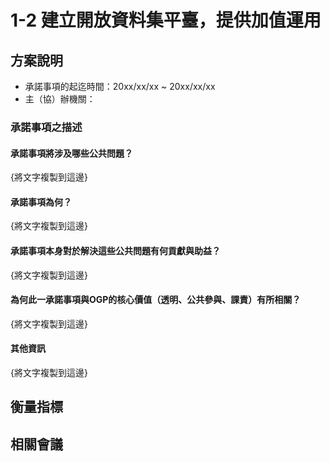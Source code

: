 # 1-2 建立開放資料集平臺，提供加值運用

## 方案說明
- 承諾事項的起迄時間：20xx/xx/xx ~ 20xx/xx/xx
- 主（協）辦機關：
### 承諾事項之描述
#### 承諾事項將涉及哪些公共問題？
{將文字複製到這邊}
#### 承諾事項為何？
{將文字複製到這邊}
#### 承諾事項本身對於解決這些公共問題有何貢獻與助益？
{將文字複製到這邊}
#### 為何此一承諾事項與OGP的核心價值（透明、公共參與、課責）有所相關？
{將文字複製到這邊}
#### 其他資訊
{將文字複製到這邊}

## 衡量指標
## 相關會議